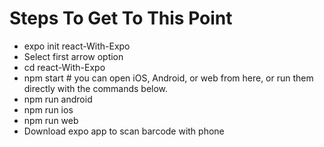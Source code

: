 # Steps To Get To This Point
- expo init react-With-Expo
- Select first arrow option
- cd react-With-Expo
- npm start # you can open iOS, Android, or web from here, or run them directly with the commands below.
- npm run android
- npm run ios
- npm run web
- Download expo app to scan barcode with phone